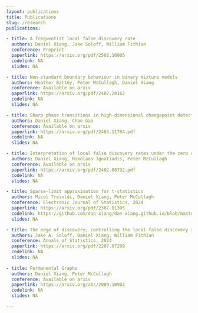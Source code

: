 ```yaml
---
layout: publications
title: Publications
slug: /research
publications:

- title: A frequentist local false discovery rate
  authors: Daniel Xiang, Jake Soloff, William Fithian
  conference: Preprint
  paperlink: https://arxiv.org/pdf/2502.16005
  codelink: NA
  slides: NA

- title: Non-standard boundary behaviour in binary mixture models
  authors: Heather Battey, Peter McCullagh, Daniel Xiang
  conference: Available on arxiv
  paperlink: https://arxiv.org/pdf/2407.20162
  codelink: NA
  slides: NA

- title: Sharp phase transitions in high-dimensional changepoint detection
  authors: Daniel Xiang, Chao Gao
  conference: Available on arxiv
  paperlink: https://arxiv.org/pdf/2403.11704.pdf
  codelink: NA
  slides: NA

- title: Interpretation of local false discovery rates under the zero assumption
  authors: Daniel Xiang, Nikolaos Ignatiadis, Peter McCullagh
  conference: Available on arxiv
  paperlink: https://arxiv.org/pdf/2402.08792.pdf
  codelink: NA
  slides: NA

- title: Sparse-limit approximation for t-statistics
  authors: Micol Tresoldi, Daniel Xiang, Peter McCullagh
  conference: Electronic Journal of Statistics, 2024
  paperlink: https://arxiv.org/pdf/2307.01395
  codelink: https://github.com/dan-xiang/dan-xiang.github.io/blob/master/sparse-limit-t-statistics.R
  slides: NA

- title: The edge of discovery; controlling the local false discovery rate at the margin.
  authors: Jake A. Soloff, Daniel Xiang, William Fithian
  conference: Annals of Statistics, 2024
  paperlink: https://arxiv.org/pdf/2207.07299
  codelink: NA
  slides: NA
  
- title: Permanental Graphs
  authors: Daniel Xiang, Peter McCullagh
  conference: Available on arxiv
  paperlink: https://arxiv.org/abs/2009.10902
  codelink: NA
  slides: NA

---
```

